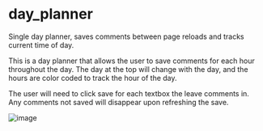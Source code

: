 # day_planner
Single day planner, saves comments between page reloads and tracks current time of day.

This is a day planner that allows the user to save comments for each hour throughout the day.  The day at the top will change with the day, and the hours are color coded to track the hour of the day.

The user will need to click save for each textbox the leave comments in.  Any comments not saved will disappear upon refreshing the save.  

![image](https://user-images.githubusercontent.com/77998885/111854426-3bfd1300-88ed-11eb-8dea-c6ddefc5b6ca.png)
